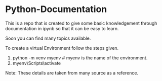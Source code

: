 # Python-Documentation
This is a repo that is created to give some basic knowledgement through documentation in ipynb so that it can be easy to learn.

Soon you can find many topics available.

To create a virtual Environment follow the steps given.
1.  python -m venv myenv   # myenv is the name of the environment.
2.  myenv\Scripts\activate

Note:
These details are taken from many source as a reference.
